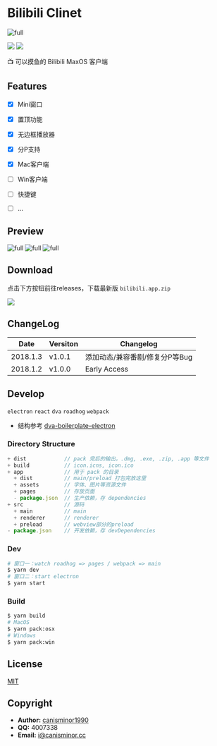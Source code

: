# Bilibili Clinet

![full](http://qn.canisminor.cc/2018-01-03-preview-0.png)

[![](https://img.shields.io/github/release/canisminor1990/bilibili-client.svg)](https://github.com/canisminor1990/bilibili-client)
[![](https://img.shields.io/github/downloads/canisminor1990/bilibili-client/total.svg)](https://github.com/canisminor1990/bilibili-client/releases)

📺 可以摸鱼的 Bilibili MaxOS 客户端



## Features

- [x] Mini窗口
- [x] 置顶功能
- [x] 无边框播放器
- [x] 分P支持
- [x] Mac客户端
- [ ] Win客户端
- [ ] 快捷键
- [ ] ...



## Preview

![full](http://qn.canisminor.cc/2018-01-03-preview-1.png)
![full](http://qn.canisminor.cc/2018-01-03-preview-2.png)
![full](http://qn.canisminor.cc/2018-01-03-preview-3.png)



## Download

点击下方按钮前往releases，下载最新版 `bilibili.app.zip`

[![](https://img.shields.io/badge/bilibili-download-ff69b4.svg?style=for-the-badge)](https://github.com/canisminor1990/bilibili-client/releases)



## ChangeLog

| Date     | Versiton | Changelog          |
| -------- | -------- | ------------------ |
| 2018.1.3 | v1.0.1   | 添加动态/兼容番剧/修复分P等Bug |
| 2018.1.2 | v1.0.0   | Early Access       |



## Develop

`electron` `react` `dva` `roadhog` `webpack`

- 结构参考 [dva-boilerplate-electron](https://github.com/sorrycc/dva-boilerplate-electron)



### Directory Structure

```js
+ dist            // pack 完后的输出，.dmg, .exe, .zip, .app 等文件
+ build           // icon.icns, icon.ico
+ app             // 用于 pack 的目录
  + dist          // main/preload 打包完放这里
  + assets        // 字体、图片等资源文件
  + pages         // 存放页面
  - package.json  // 生产依赖，存 dependencies
+ src             // 源码
  + main          // main
  + renderer      // renderer
  + preload       // webview部分的preload
- package.json    // 开发依赖，存 devDependencies
```



### Dev

```sh
# 窗口一：watch roadhog => pages / webpack => main
$ yarn dev
# 窗口二：start electron
$ yarn start
```



### Build

```sh
$ yarn build
# MacOS
$ yarn pack:osx
# Windows
$ yarn pack:win
```



## License

[MIT](https://tldrlegal.com/license/mit-license)



## Copyright

- **Author:** [canisminor1990](https://github.com/canisminor1990)
- **QQ:** 4007338
- **Email:** <i@canisminor.cc>

